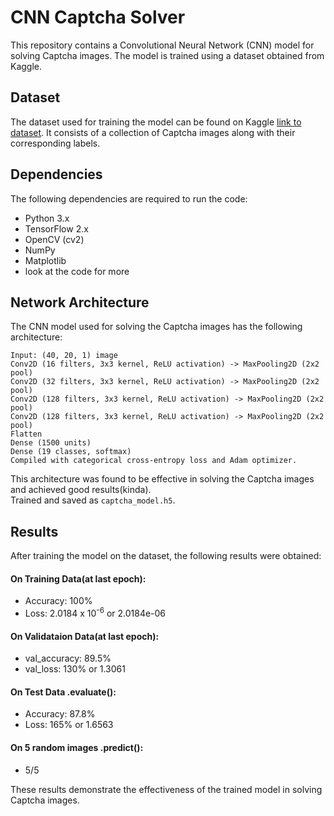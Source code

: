 # CNN Captcha Solver

This repository contains a Convolutional Neural Network (CNN) model for solving Captcha images. The model is trained using a dataset obtained from Kaggle.

## Dataset

The dataset used for training the model can be found on Kaggle [link to dataset](https://www.kaggle.com/datasets/fournierp/captcha-version-2-images). It consists of a collection of Captcha images along with their corresponding labels.

## Dependencies

The following dependencies are required to run the code:

- Python 3.x
- TensorFlow 2.x
- OpenCV (cv2)
- NumPy
- Matplotlib
- look at the code for more

## Network Architecture
The CNN model used for solving the Captcha images has the following architecture:
```
Input: (40, 20, 1) image
Conv2D (16 filters, 3x3 kernel, ReLU activation) -> MaxPooling2D (2x2 pool)
Conv2D (32 filters, 3x3 kernel, ReLU activation) -> MaxPooling2D (2x2 pool)
Conv2D (128 filters, 3x3 kernel, ReLU activation) -> MaxPooling2D (2x2 pool)
Conv2D (128 filters, 3x3 kernel, ReLU activation) -> MaxPooling2D (2x2 pool)
Flatten
Dense (1500 units)
Dense (19 classes, softmax)
Compiled with categorical cross-entropy loss and Adam optimizer.
```
This architecture was found to be effective in solving the Captcha images and achieved good results(kinda).\
Trained and saved as `captcha_model.h5`.

## Results
After training the model on the dataset, the following results were obtained:

#### On Training Data(at last epoch):
  - Accuracy: 100%
  - Loss: 2.0184 x 10<sup>-6</sup> or 2.0184e-06

#### On Validataion Data(at last epoch):
  - val_accuracy: 89.5%
  - val_loss: 130% or 1.3061

#### On Test Data .evaluate():
  - Accuracy: 87.8%
  - Loss: 165% or 1.6563

#### On 5 random images .predict(): 
  - 5/5

These results demonstrate the effectiveness of the trained model in solving Captcha images.

